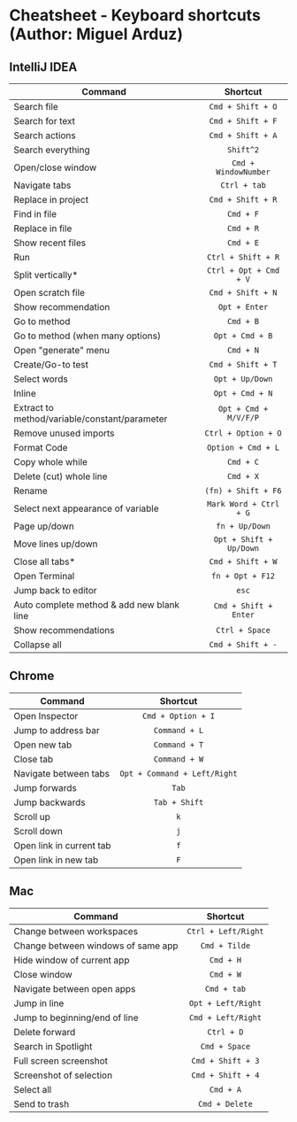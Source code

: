 # Cheatsheet - Keyboard shortcuts (Author: Miguel Arduz)

## IntelliJ IDEA
| Command     | Shortcut           |
| ------------- |:-------------:| 
| Search file | `Cmd + Shift + O`      |
| Search for text | `Cmd + Shift + F`      |
| Search actions | `Cmd + Shift + A`      |
| Search everything | `Shift^2`      |
| Open/close window | `Cmd + WindowNumber`      |
| Navigate tabs | `Ctrl + tab`      |
| Replace in project | `Cmd + Shift + R`      |
| Find in file | `Cmd + F`      |
| Replace in file | `Cmd + R`      |
| Show recent files | `Cmd + E`      |
| Run | `Ctrl + Shift + R`      |
| Split vertically* | `Ctrl + Opt + Cmd + V`      |
| Open scratch file | `Cmd + Shift + N`      |
| Show recommendation | `Opt + Enter`      |
| Go to method | `Cmd + B`      |
| Go to method (when many options) | `Opt + Cmd + B`      |
| Open "generate" menu | `Cmd + N`      |
| Create/Go-to test | `Cmd + Shift + T`      |
| Select words | `Opt + Up/Down`      |
| Inline | `Opt + Cmd + N`      |
| Extract to method/variable/constant/parameter | `Opt + Cmd + M/V/F/P`      |
| Remove unused imports      | `Ctrl + Option + O` | 
| Format Code      | `Option + Cmd + L`      |
| Copy whole while | `Cmd + C`      |
| Delete (cut) whole line | `Cmd + X`      |
| Rename | `(fn) + Shift + F6`      |
| Select next appearance of variable | `Mark Word + Ctrl + G`      |
| Page up/down | `fn + Up/Down`      |
| Move lines up/down | `Opt + Shift + Up/Down`      |
| Close all tabs* | `Cmd + Shift + W`      |
| Open Terminal | `fn + Opt + F12`      |
| Jump back to editor | `esc`      |
| Auto complete method & add new blank line| `Cmd + Shift + Enter`      |
| Show recommendations| `Ctrl + Space`      |
| Collapse all | `Cmd + Shift + -`      |




## Chrome
| Command        | Shortcut           |
| ------------- |:-------------:| 
| Open Inspector  | `Cmd + Option + I` | 
| Jump to address bar      | `Command + L`      |
| Open new tab      | `Command + T`      |
| Close tab      | `Command + W`      |
| Navigate between tabs      | `Opt + Command + Left/Right`      |
| Jump forwards      | `Tab`      |
| Jump backwards      | `Tab + Shift`      |
| Scroll up      | `k`      |
| Scroll down      | `j`      |
| Open link in current tab      | `f`      |
| Open link in new tab      | `F`      |



## Mac
| Command        | Shortcut           |
| ------------- |:-------------:| 
| Change between workspaces      | `Ctrl + Left/Right`      |
| Change between windows of same app | `Cmd + Tilde`      |
| Hide window of current app | `Cmd + H`      |
| Close window | `Cmd + W`      |
| Navigate between open apps | `Cmd + tab`      |
| Jump in line | `Opt + Left/Right`      |
| Jump to beginning/end of line | `Cmd + Left/Right`      |
| Delete forward | `Ctrl + D`      |
| Search in Spotlight | `Cmd + Space`      |
| Full screen screenshot | `Cmd + Shift + 3`      |
| Screenshot of selection | `Cmd + Shift + 4`      |
| Select all | `Cmd + A`      |
| Send to trash | `Cmd + Delete`      | 
